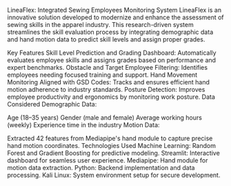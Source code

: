 LineaFlex: Integrated Sewing Employees Monitoring System
LineaFlex is an innovative solution developed to modernize and enhance the assessment of sewing skills in the apparel industry. This research-driven system streamlines the skill evaluation process by integrating demographic data and hand motion data to predict skill levels and assign proper grades.

Key Features
Skill Level Prediction and Grading Dashboard: Automatically evaluates employee skills and assigns grades based on performance and expert benchmarks.
Obstacle and Target Employee Filtering: Identifies employees needing focused training and support.
Hand Movement Monitoring Aligned with GSD Codes: Tracks and ensures efficient hand motion adherence to industry standards.
Posture Detection: Improves employee productivity and ergonomics by monitoring work posture.
Data Considered
Demographic Data:

Age (18–35 years)
Gender (male and female)
Average working hours (weekly)
Experience time in the industry
Motion Data:

Extracted 42 features from Mediapipe's hand module to capture precise hand motion coordinates.
Technologies Used
Machine Learning: Random Forest and Gradient Boosting for predictive modeling.
Streamlit: Interactive dashboard for seamless user experience.
Mediapipe: Hand module for motion data extraction.
Python: Backend implementation and data processing.
Kali Linux: System environment setup for secure development.
